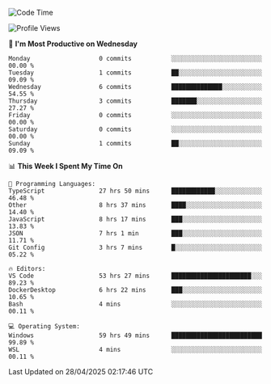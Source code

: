 <!--START_SECTION:waka-->
![Code Time](http://img.shields.io/badge/Code%20Time-4%2C766%20hrs%2014%20mins-blue)

![Profile Views](http://img.shields.io/badge/Profile%20Views-0-blue)

📅 **I'm Most Productive on Wednesday** 

```text
Monday                   0 commits           ░░░░░░░░░░░░░░░░░░░░░░░░░   00.00 % 
Tuesday                  1 commits           ██░░░░░░░░░░░░░░░░░░░░░░░   09.09 % 
Wednesday                6 commits           ██████████████░░░░░░░░░░░   54.55 % 
Thursday                 3 commits           ███████░░░░░░░░░░░░░░░░░░   27.27 % 
Friday                   0 commits           ░░░░░░░░░░░░░░░░░░░░░░░░░   00.00 % 
Saturday                 0 commits           ░░░░░░░░░░░░░░░░░░░░░░░░░   00.00 % 
Sunday                   1 commits           ██░░░░░░░░░░░░░░░░░░░░░░░   09.09 % 
```


📊 **This Week I Spent My Time On** 

```text
💬 Programming Languages: 
TypeScript               27 hrs 50 mins      ████████████░░░░░░░░░░░░░   46.48 % 
Other                    8 hrs 37 mins       ████░░░░░░░░░░░░░░░░░░░░░   14.40 % 
JavaScript               8 hrs 17 mins       ███░░░░░░░░░░░░░░░░░░░░░░   13.83 % 
JSON                     7 hrs 1 min         ███░░░░░░░░░░░░░░░░░░░░░░   11.71 % 
Git Config               3 hrs 7 mins        █░░░░░░░░░░░░░░░░░░░░░░░░   05.22 % 

🔥 Editors: 
VS Code                  53 hrs 27 mins      ██████████████████████░░░   89.23 % 
DockerDesktop            6 hrs 22 mins       ███░░░░░░░░░░░░░░░░░░░░░░   10.65 % 
Bash                     4 mins              ░░░░░░░░░░░░░░░░░░░░░░░░░   00.11 % 

💻 Operating System: 
Windows                  59 hrs 49 mins      █████████████████████████   99.89 % 
WSL                      4 mins              ░░░░░░░░░░░░░░░░░░░░░░░░░   00.11 % 
```


 Last Updated on 28/04/2025 02:17:46 UTC
<!--END_SECTION:waka-->
